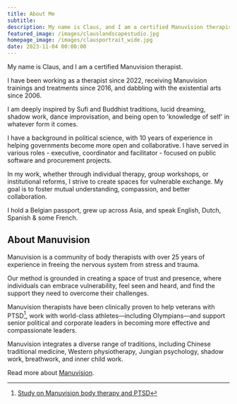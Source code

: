 ```yaml
---
title: About Me
subtitle: 
description: My name is Claus, and I am a certified Manuvision therapist. Manuvision is a research-based method built on 25 years of experience in freeing the nervous system.
featured_image: /images/clauslandscapestudio.jpg
homepage_image: /images/clausportrait_wide.jpg
date: 2023-11-04 00:00:00
---
```


My name is Claus, and I am a certified Manuvision therapist.

I have been working as a therapist since 2022, receiving Manuvision trainings and treatments since 2016, and dabbling with the existential arts since 2006.

I am deeply inspired by Sufi and Buddhist traditions, lucid dreaming, shadow work, dance improvisation, and being open to 'knowledge of self' in whatever form it comes. 

I have a background in political science, with 10 years of experience in helping governments become more open and collaborative. I have served in various roles - executive, coordinator and facilitator - focused on public software and procurement projects.

In my work, whether through individual therapy, group workshops, or institutional reforms, I strive to create spaces for vulnerable exchange. My goal is to foster mutual understanding, compassion, and better collaboration.

I hold a Belgian passport, grew up across Asia, and speak English, Dutch, Spanish & some French.

## About Manuvision

Manuvision is a community of body therapists with over 25 years of experience in freeing the nervous system from stress and trauma.

Our method is grounded in creating a space of trust and presence, where individuals can embrace vulnerability, feel seen and heard, and find the support they need to overcome their challenges.

Manuvision therapists have been clinically proven to help veterans with PTSD[^1], work with world-class athletes—including Olympians—and support senior political and corporate leaders in becoming more effective and compassionate leaders.

Manuvision integrates a diverse range of traditions, including Chinese traditional medicine, Western physiotherapy, Jungian psychology, shadow work, breathwork, and inner child work.

Read more about [Manuvision](https://manuvision-dk.translate.goog/om-manuvision/?_x_tr_sl=da&_x_tr_tl=en&_x_tr_hl=en-US&_x_tr_pto=wapp).

[^1]: [Study on Manuvision body therapy and PTSD](https://manuvision-dk.translate.goog/forskning/?_x_tr_sl=da&_x_tr_tl=en&_x_tr_hl=en-US&_x_tr_pto=wapp)